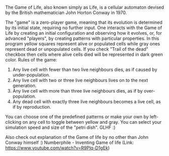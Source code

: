 The Game of Life, also known simply as Life, is a cellular automaton devised by the British mathematician John Horton Conway in 1970.

The "game" is a zero-player game, meaning that its evolution is determined by its initial state, requiring no further input. One interacts with the Game of Life by creating an initial configuration and observing how it evolves, or, for advanced "players", by creating patterns with particular properties. In this program yellow squares represent alive or populated cells while gray ones represent dead or unpopulated cells. If you check "Trail of the dead" checkbox then cells where alive cells died will be represented in dark green color.
Rules of the game:
 1. Any live cell with fewer than two live neighbours dies, as if caused by under-population.
 2. Any live cell with two or three live neighbours lives on to the next generation.
 3. Any live cell with more than three live neighbours dies, as if by over-population.
 4. Any dead cell with exactly three live neighbours becomes a live cell, as if by reproduction.

You can choose one of the predefined patterns or make your own by left-clicking on any cell to toggle between yellow and gray. You can select your simulation speed and size of the "petri dish". GLHF :)

Also check out explanation of the Game of life by no other than John Conway himself :)
Numberphile - Inventing Game of life (Link: https://www.youtube.com/watch?v=R9Plq-D1gEk)
